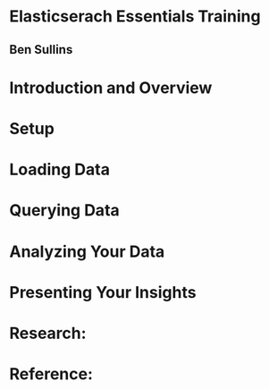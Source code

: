 #
##
# Elasticserach Essentials Training
## Ben Sullins

#
# Introduction and Overview

#
# Setup

#
# Loading Data

#
# Querying Data

#
# Analyzing Your Data

#
# Presenting Your Insights

#
# Research:

# Reference:
